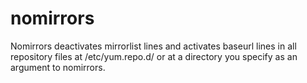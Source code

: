 # nomirrors
Nomirrors deactivates mirrorlist lines and activates baseurl lines in all repository files at /etc/yum.repo.d/ or at a directory you specify as an argument to nomirrors.
